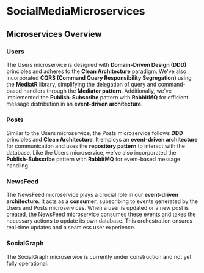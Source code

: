 # SocialMediaMicroservices

## Microservices Overview
### Users
The Users microservice is designed with **Domain-Driven Design (DDD)** principles and adheres to the **Clean Architecture** paradigm. We've also incorporated **CQRS (Command Query Responsibility Segregation)** using the **MediatR** library, simplifying the delegation of query and command-based handlers through the **Mediator pattern**. Additionally, we've implemented the **Publish-Subscribe** pattern with **RabbitMQ** for efficient message distribution in an **event-driven architecture**.

### Posts
Similar to the Users microservice, the Posts microservice follows **DDD** principles and **Clean Architecture**. It employs an **event-driven architecture** for communication and uses the **repository pattern** to interact with the database. Like the Users microservice, we've also incorporated the **Publish-Subscribe** pattern with **RabbitMQ** for event-based message handling.

### NewsFeed
The NewsFeed microservice plays a crucial role in our **event-driven architecture**. It acts as a **consumer**, subscribing to events generated by the Users and Posts microservices. When a user is updated or a new post is created, the NewsFeed microservice consumes these events and takes the necessary actions to update its own database. This orchestration ensures real-time updates and a seamless user experience.

### SocialGraph
The SocialGraph microservice is currently under construction and not yet fully operational.
